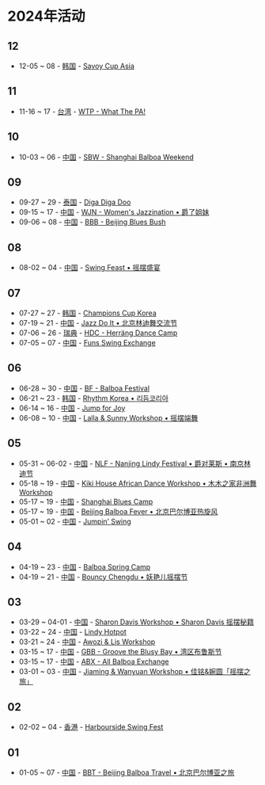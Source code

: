 # 2024年活动
## 12

- 12-05 ~ 08 - [韩国](ko_KR/index.md) - [Savoy Cup Asia](ko_KR/savoy-cup-asia.md)

## 11

- 11-16 ~ 17 - [台湾](zh_TW/index.md) - [WTP - What The PA!](zh_TW/what-the-pa.md)

## 10

- 10-03 ~ 06 - [中国](zh_CN/index.md) - [SBW - Shanghai Balboa Weekend](zh_CN/shanghai-balboa-weekend.md)

## 09

- 09-27 ~ 29 - [泰国](th_TH/index.md) - [Diga Diga Doo](th_TH/diga-diga-doo.md)
- 09-15 ~ 17 - [中国](zh_CN/index.md) - [WJN - Women's Jazzination • 爵了姐妹](zh_CN/womens-jazzination.md)
- 09-06 ~ 08 - [中国](zh_CN/index.md) - [BBB - Beijing Blues Bush](zh_CN/beijing-blues-bush.md)

## 08

- 08-02 ~ 04 - [中国](zh_CN/index.md) - [Swing Feast • 摇摆盛宴](zh_CN/swing-feast.md)

## 07

- 07-27 ~ 27 - [韩国](ko_KR/index.md) - [Champions Cup Korea](ko_KR/champions-cup-korea.md)
- 07-19 ~ 21 - [中国](zh_CN/index.md) - [Jazz Do It • 北京林迪舞交流节](zh_CN/jazz-do-it.md)
- 07-06 ~ 26 - [瑞典](sv_SE/index.md) - [HDC - Herräng Dance Camp](sv_SE/herrang-dance-camp.md)
- 07-05 ~ 07 - [中国](zh_CN/index.md) - [Funs Swing Exchange](zh_CN/funs-swing-exchange.md)

## 06

- 06-28 ~ 30 - [中国](zh_CN/index.md) - [BF - Balboa Festival](zh_CN/balboa-festival.md)
- 06-21 ~ 23 - [韩国](ko_KR/index.md) - [Rhythm Korea • 리듬코리아](ko_KR/rhythm-korea.md)
- 06-14 ~ 16 - [中国](zh_CN/index.md) - [Jump for Joy](zh_CN/jump-for-joy.md)
- 06-08 ~ 10 - [中国](zh_CN/index.md) - [Lalla & Sunny Workshop • 摇摆端舞](zh_CN/dali-lalla-n-sunny-workshop.md)

## 05

- 05-31 ~ 06-02 - [中国](zh_CN/index.md) - [NLF - Nanjing Lindy Festival • 爵对莱斯 • 南京林迪节](zh_CN/nanjing-lindy-festival.md)
- 05-18 ~ 19 - [中国](zh_CN/index.md) - [Kiki House African Dance Workshop • 木木之家非洲舞 Workshop](zh_CN/xiamen-kiki-house-african-dance-workshop.md)
- 05-17 ~ 19 - [中国](zh_CN/index.md) - [Shanghai Blues Camp](zh_CN/shanghai-blues-camp.md)
- 05-17 ~ 19 - [中国](zh_CN/index.md) - [Beijing Balboa Fever • 北京巴尔博亚热旋风](zh_CN/beijing-balboa-fever.md)
- 05-01 ~ 02 - [中国](zh_CN/index.md) - [Jumpin’ Swing](zh_CN/jumping-swing.md)

## 04

- 04-19 ~ 23 - [中国](zh_CN/index.md) - [Balboa Spring Camp](zh_CN/balboa-spring-camp.md)
- 04-19 ~ 21 - [中国](zh_CN/index.md) - [Bouncy Chengdu • 妖艳儿摇摆节](zh_CN/bouncy-chengdu.md)

## 03

- 03-29 ~ 04-01 - [中国](zh_CN/index.md) - [Sharon Davis Workshop • Sharon Davis 摇摆秘籍](zh_CN/beijing-sharon-davis-workshop.md)
- 03-22 ~ 24 - [中国](zh_CN/index.md) - [Lindy Hotpot](zh_CN/lindy-hotpot.md)
- 03-21 ~ 24 - [中国](zh_CN/index.md) - [Awozi & Lis Workshop](zh_CN/xiamen-awozi-n-lis-workshop.md)
- 03-15 ~ 17 - [中国](zh_CN/index.md) - [GBB - Groove the Blusy Bay • 湾区布鲁斯节](zh_CN/groove-the-blusy-bay.md)
- 03-15 ~ 17 - [中国](zh_CN/index.md) - [ABX - All Balboa Exchange](zh_CN/all-balboa-exchange.md)
- 03-01 ~ 03 - [中国](zh_CN/index.md) - [Jiaming & Wanyuan Workshop • 佳铭&婉圆「摇摆之旅」](zh_CN/xiamen-jiaming-n-wanyuan-workshop.md)

## 02

- 02-02 ~ 04 - [香港](zh_HK/index.md) - [Harbourside Swing Fest](zh_HK/harbourside-swing-fest.md)

## 01

- 01-05 ~ 07 - [中国](zh_CN/index.md) - [BBT - Beijing Balboa Travel • 北京巴尔博亚之旅](zh_CN/beijing-balboa-travel.md)

